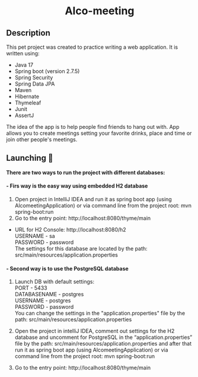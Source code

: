 # <div align="center">Alco-meeting</div> 

## Description

This pet project was created to practice writing a web application. It is written using:
 - Java 17
 - Spring boot (version 2.7.5)
 - Spring Security
 - Spring Data JPA
 - Maven
 - Hibernate
 - Thymeleaf
 - Junit
 - AssertJ

The idea of the app is to help people find friends to hang out with. App allows you to create meetings setting your favorite drinks, place and time or join other people's meetings.


## Launching 🔌

**There are two ways to run the project with different databases:**

#### - Firs way is the easy way using embedded H2 database

   1. Open project in IntelliJ IDEA and run it as spring boot app (using AlcomeetingApplication) or via command line from the project root: mvn spring-boot:run
   2. Go to the entry point: http://localhost:8080/thyme/main

 - URL for H2 Console: http://localhost:8080/h2  
    USERNAME - sa  
    PASSWORD - password  
   The settings for this database are located by the path: src/main/resources/application.properties


#### - Second way is to use the PostgreSQL database

   
   1. Launch DB with default settings:  
       PORT - 5433  
       DATABASENAME - postgres  
       USERNAME - postgres  
       PASSWORD - password  
      You can change the settings in the "application.properties" file by the path: src/main/resources/application.properties
   
   2. Open the project in intelliJ IDEA, comment out settings for the H2 database and uncomment for PostgreSQL in the
      “application.properties” file by the path: src/main/resources/application.properties and after that run it 
      as spring boot app (using AlcomeetingApplication) or via command line from the project root: mvn spring-boot:run

   3. Go to the entry point: http://localhost:8080/thyme/main




